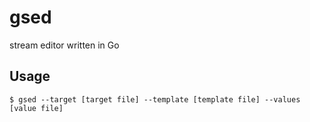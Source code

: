 # gsed
stream editor written in Go

## Usage
    $ gsed --target [target file] --template [template file] --values [value file]
